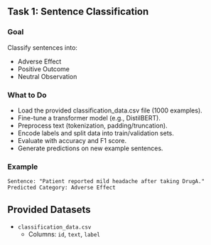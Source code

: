 ## Task 1: Sentence Classification

### Goal
Classify sentences into:
- Adverse Effect
- Positive Outcome
- Neutral Observation

### What to Do
- Load the provided classification_data.csv file (1000 examples).
- Fine-tune a transformer model (e.g., DistilBERT).
- Preprocess text (tokenization, padding/truncation).
- Encode labels and split data into train/validation sets.
- Evaluate with accuracy and F1 score.
- Generate predictions on new example sentences.

### Example
```
Sentence: "Patient reported mild headache after taking DrugA."
Predicted Category: Adverse Effect
```

## Provided Datasets
- `classification_data.csv`
    - Columns: `id`, `text`, `label`
